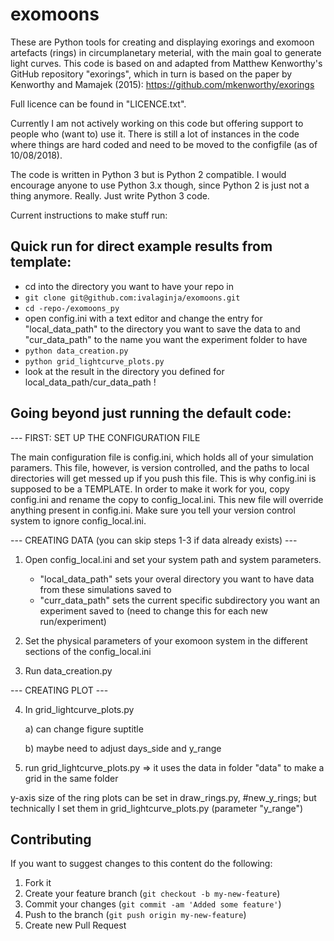 # exomoons

These are Python tools for creating and displaying exorings and exomoon artefacts (rings) in circumplanetary meterial,
with the main goal to generate light curves.
This code is based on and adapted from Matthew Kenworthy's GitHub repository "exorings", which in turn is based on
the paper by Kenworthy and Mamajek (2015):
https://github.com/mkenworthy/exorings

Full licence can be found in "LICENCE.txt".

Currently I am not actively working on this code but offering support to people who (want to) use it.
There is still a lot of instances in the code where things are hard coded and need to be moved to the configfile (as of 10/08/2018).

The code is written in Python 3 but is Python 2 compatible. I would encourage anyone to use Python 3.x though, since Python 2 is just not a thing anymore. Really. Just write Python 3 code.


Current instructions to make stuff run:


## Quick run for direct example results from template:

- cd into the directory you want to have your repo in
- `git clone git@github.com:ivalaginja/exomoons.git`
- `cd -repo-/exomoons_py`
- open config.ini with a text editor and change the entry for "local_data_path" to the directory you want to save the data to and "cur_data_path" to the name you want the experiment folder to have
- `python data_creation.py`
- `python grid_lightcurve_plots.py`
- look at the result in the directory you defined for local_data_path/cur_data_path !


## Going beyond just running the default code:

--- FIRST: SET UP THE CONFIGURATION FILE

The main configuration file is config.ini, which holds all of your simulation paramers. This file,
however, is version controlled, and the paths to local directories will get messed up if you push this
file. This is why config.ini is supposed to be a TEMPLATE. In order to make it work for you,
copy config.ini and rename the copy to config_local.ini. This new file will override anything present
in config.ini. Make sure you tell your version control system to ignore config_local.ini.


--- CREATING DATA (you can skip steps 1-3 if data already exists) ---

1) Open config_local.ini and set your system path and system parameters.
    - "local_data_path" sets your overal directory you want to have data from these simulations saved to
    - "curr_data_path" sets the current specific subdirectory you want an experiment saved to (need to change this for each new run/experiment)

2) Set the physical parameters of your exomoon system in the different sections of the config_local.ini

3) Run data_creation.py


--- CREATING PLOT ---

4) In grid_lightcurve_plots.py

    a) can change figure suptitle
    
    b) maybe need to adjust days_side and y_range

5) run grid_lightcurve_plots.py
    => it uses the data in folder "data" to make a grid in the same folder


y-axis size of the ring plots can be set in draw_rings.py, #new_y_rings; but technically I set them in grid_lightcurve_plots.py (parameter "y_range")


## Contributing

If you want to suggest changes to this content do the following:

1. Fork it
2. Create your feature branch (`git checkout -b my-new-feature`)
3. Commit your changes (`git commit -am 'Added some feature'`)
4. Push to the branch (`git push origin my-new-feature`)
5. Create new Pull Request
